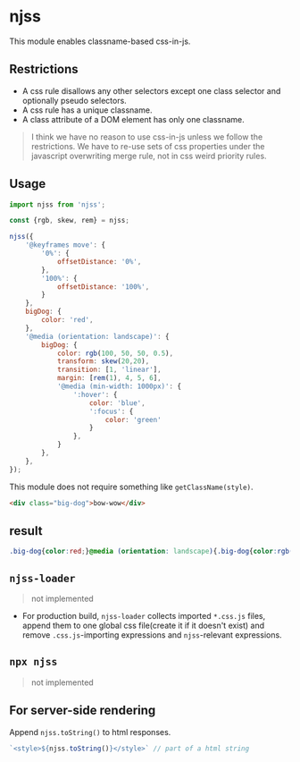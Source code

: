 # njss
This module enables classname-based css-in-js.

## Restrictions
- A css rule disallows any other selectors except one class selector and optionally pseudo selectors.
- A css rule has a unique classname. 
- A class attribute of a DOM element has only one classname.

> I think we have no reason to use css-in-js unless we follow the restrictions. We have to re-use sets of css properties under the javascript overwriting merge rule, not in css weird priority rules.

## Usage
```js
import njss from 'njss';

const {rgb, skew, rem} = njss;

njss({
    '@keyframes move': {
        '0%': {
            offsetDistance: '0%',
        },
        '100%': {
            offsetDistance: '100%',
        }
    },
    bigDog: {
        color: 'red',
    },
    '@media (orientation: landscape)': {
        bigDog: {
            color: rgb(100, 50, 50, 0.5),
            transform: skew(20,20),
            transition: [1, 'linear'],
            margin: [rem(1), 4, 5, 6],
            '@media (min-width: 1000px)': {
                ':hover': {
                    color: 'blue',
                    ':focus': {
                        color: 'green'
                    }
                },
            }
        },
    },
});
```
This module does not require something like `getClassName(style)`.
```html
<div class="big-dog">bow-wow</div>
```

## result
```css
.big-dog{color:red;}@media (orientation: landscape){.big-dog{color:rgb(100, 50, 50, 0.5);transform:skew(20deg, 20deg);transition:1s linear;margin:1rem 4px 5px 6px;}@media (min-width: 1000px){.big-dog:hover{color:blue;}.big-dog:hover:focus{color:green;}}}@keyframes move{0%{offset-distance:0%;}100%{offset-distance:100%;}}
```

## `njss-loader`
> not implemented
- For production build, `njss-loader` collects imported `*.css.js` files, append them to one global css file(create it if it doesn't exist) and remove `.css.js`-importing expressions and `njss`-relevant expressions.

## `npx njss`
> not implemented

## For server-side rendering
Append `njss.toString()` to html responses.
```js
`<style>${njss.toString()}</style>` // part of a html string
```




